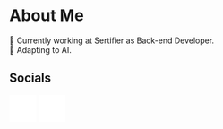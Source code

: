 #  About Me
💚 Currently working at Sertifier as Back-end Developer. <br />
🚀 Adapting to AI.

## Socials
[![LinkedIn](https://raw.githubusercontent.com/CLorant/readme-social-icons/main/medium/light/linkedin.svg)](https://linkedin.com/in/emregulerdev) 
[![Twitter](https://raw.githubusercontent.com/CLorant/readme-social-icons/main/medium/light/twitter-x.svg)](https://twitter.com/emregulerdev) 
